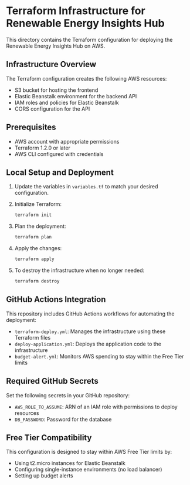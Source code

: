# Terraform Infrastructure for Renewable Energy Insights Hub

This directory contains the Terraform configuration for deploying the Renewable Energy Insights Hub on AWS.

## Infrastructure Overview

The Terraform configuration creates the following AWS resources:

- S3 bucket for hosting the frontend
- Elastic Beanstalk environment for the backend API
- IAM roles and policies for Elastic Beanstalk
- CORS configuration for the API

## Prerequisites

- AWS account with appropriate permissions
- Terraform 1.2.0 or later
- AWS CLI configured with credentials

## Local Setup and Deployment

1. Update the variables in `variables.tf` to match your desired configuration.

2. Initialize Terraform:

   ```bash
   terraform init
   ```

3. Plan the deployment:

   ```bash
   terraform plan
   ```

4. Apply the changes:

   ```bash
   terraform apply
   ```

5. To destroy the infrastructure when no longer needed:
   ```bash
   terraform destroy
   ```

## GitHub Actions Integration

This repository includes GitHub Actions workflows for automating the deployment:

- `terraform-deploy.yml`: Manages the infrastructure using these Terraform files
- `deploy-application.yml`: Deploys the application code to the infrastructure
- `budget-alert.yml`: Monitors AWS spending to stay within the Free Tier limits

## Required GitHub Secrets

Set the following secrets in your GitHub repository:

- `AWS_ROLE_TO_ASSUME`: ARN of an IAM role with permissions to deploy resources
- `DB_PASSWORD`: Password for the database

## Free Tier Compatibility

This configuration is designed to stay within AWS Free Tier limits by:

- Using t2.micro instances for Elastic Beanstalk
- Configuring single-instance environments (no load balancer)
- Setting up budget alerts
